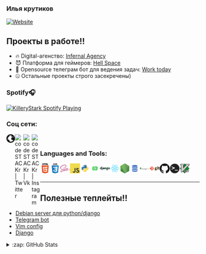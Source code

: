 ### Илья крутиков

[![Website](https://img.shields.io/website?label=infernal.online&style=for-the-badge&url=https%3A%2F%2Finfernal.online)](https://Infernal.online)

## Проекты в работе!!

- 🔥 Digital-агенство: [Infernal Agency][website]
- 😈 Платформа для геймеров: [Hell Space][hellspace]
- 🔨 Opensource телеграм бот для ведения задач: [Work today](https://github.com/killeryStark/work-today)
- 🤐 Остальные проекты строго засекречены)

### Spotify🎧

[<img src="https://now-playing-codestackr.vercel.app/api/spotify-playing" alt="KilleryStark Spotify Playing" width="350" />](https://open.spotify.com/user/12129905024)

### Соц сети:

[<img align="left" alt="codeSTACKr.com" width="22px" src="https://raw.githubusercontent.com/iconic/open-iconic/master/svg/globe.svg" />][website]
[<img align="left" alt="codeSTACKr | Twitter" width="22px" src="https://cdn.jsdelivr.net/npm/simple-icons@v3/icons/twitter.svg" />][twitter]
[<img align="left" alt="codeSTACKr | Vk" width="22px" src="https://cdn.jsdelivr.net/npm/simple-icons@v3/icons/vk.svg" />][vk]
[<img align="left" alt="codeSTACKr | Instagram" width="22px" src="https://cdn.jsdelivr.net/npm/simple-icons@v3/icons/instagram.svg" />][instagram]
<br />

### Languages and Tools:

[<img align="left" alt="HTML5" width="26px" src="https://raw.githubusercontent.com/github/explore/80688e429a7d4ef2fca1e82350fe8e3517d3494d/topics/html/html.png" />](https://github.com/killeryStark)
[<img align="left" alt="CSS3" width="26px" src="https://raw.githubusercontent.com/github/explore/80688e429a7d4ef2fca1e82350fe8e3517d3494d/topics/css/css.png" />](https://github.com/killeryStark)
[<img align="left" alt="Sass" width="26px" src="https://raw.githubusercontent.com/github/explore/80688e429a7d4ef2fca1e82350fe8e3517d3494d/topics/sass/sass.png" />](https://github.com/killeryStark)
[<img align="left" alt="JavaScript" width="26px" src="https://raw.githubusercontent.com/github/explore/80688e429a7d4ef2fca1e82350fe8e3517d3494d/topics/javascript/javascript.png" />](https://github.com/killeryStark)
[<img align="left" alt="Python" width="26px" src="https://raw.githubusercontent.com/github/explore/80688e429a7d4ef2fca1e82350fe8e3517d3494d/topics/python/python.png" />](https://github.com/killeryStark)
[<img align="left" alt="Qt" width="26px" src="https://raw.githubusercontent.com/github/explore/80688e429a7d4ef2fca1e82350fe8e3517d3494d/topics/qt/qt.png" />](https://github.com/killeryStark)
[<img align="left" alt="Django" width="26px" src="https://raw.githubusercontent.com/github/explore/80688e429a7d4ef2fca1e82350fe8e3517d3494d/topics/django/django.png" />](https://github.com/killeryStark)
[<img align="left" alt="React" width="26px" src="https://raw.githubusercontent.com/github/explore/80688e429a7d4ef2fca1e82350fe8e3517d3494d/topics/react/react.png" />](https://github.com/killeryStark)
[<img align="left" alt="Node.js" width="26px" src="https://raw.githubusercontent.com/github/explore/80688e429a7d4ef2fca1e82350fe8e3517d3494d/topics/nodejs/nodejs.png" />](https://github.com/killeryStark)
[<img align="left" alt="SQL" width="26px" src="https://raw.githubusercontent.com/github/explore/80688e429a7d4ef2fca1e82350fe8e3517d3494d/topics/sql/sql.png" />](https://github.com/killeryStark)
[<img align="left" alt="MongoDB" width="26px" src="https://raw.githubusercontent.com/github/explore/80688e429a7d4ef2fca1e82350fe8e3517d3494d/topics/mongodb/mongodb.png" />](https://github.com/killeryStark)
[<img align="left" alt="Git" width="26px" src="https://raw.githubusercontent.com/github/explore/80688e429a7d4ef2fca1e82350fe8e3517d3494d/topics/git/git.png" />](https://github.com/killeryStark)
[<img align="left" alt="GitHub" width="26px" src="https://raw.githubusercontent.com/github/explore/78df643247d429f6cc873026c0622819ad797942/topics/github/github.png" />](https://github.com/killeryStark)
[<img align="left" alt="Terminal" width="26px" src="https://raw.githubusercontent.com/github/explore/80688e429a7d4ef2fca1e82350fe8e3517d3494d/topics/terminal/terminal.png" />](https://github.com/killeryStark)
[<img align="left" alt="VIM" width="26px" src="https://raw.githubusercontent.com/github/explore/80688e429a7d4ef2fca1e82350fe8e3517d3494d/topics/vim/vim.png" />](https://github.com/killeryStark)

<br />
<br />

---

## Полезные теплейты!!

- [Debian server для python/django](https://github.com/killeryStark/DebianServer-Python)
- [Telegram bot](https://github.com/killeryStark/aiogramm-template)
- [Vim config](https://github.com/killeryStark/vimconfig)
- [Django](https://github.com/killeryStark/Django-template)

<details>
  <summary>:zap: GitHub Stats</summary>

  <img align="left" alt="KilleryStark GitHub Stats" src="https://github-readme-stats.codestackr.vercel.app/api?username=KilleryStark&show_icons=true&hide_border=true" />

</details>

[website]: https://Infernal.online
[hellspace]: https://hell-space.ru
[twitter]: https://twitter.com/killery9
[instagram]: https://instagram.com/krutikov_ilya
[vk]: https://vk.com/kiasmm

